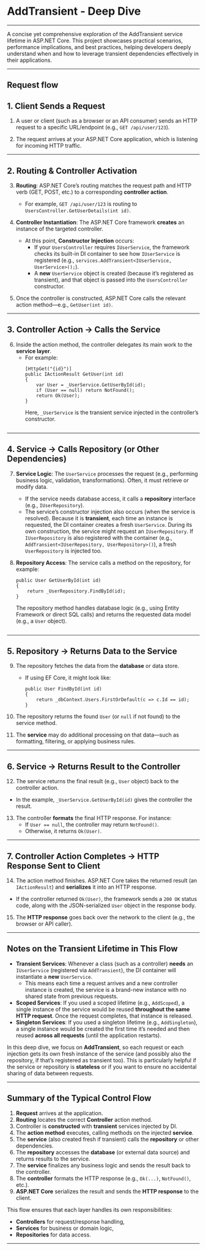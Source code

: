 ﻿# AddTransient - Deep Dive

---

A concise yet comprehensive exploration of the AddTransient service lifetime in ASP.NET Core. This project showcases practical scenarios, performance implications, and best practices, helping developers deeply understand when and how to leverage transient dependencies effectively in their applications.

---

## Request flow

## 1. Client Sends a Request

1. A user or client (such as a browser or an API consumer) sends an HTTP request to a specific URL/endpoint (e.g., `GET /api/user/123`).

2. The request arrives at your ASP.NET Core application, which is listening for incoming HTTP traffic.

---

## 2. Routing & Controller Activation

3. **Routing**: ASP.NET Core’s routing matches the request path and HTTP verb (GET, POST, etc.) to a corresponding **controller action**.  
   - For example, `GET /api/user/123` is routing to `UsersController.GetUserDetails(int id)`.

4. **Controller Instantiation**: The ASP.NET Core framework **creates** an instance of the targeted controller.  
   - At this point, **Constructor Injection** occurs:
     - If your `UsersController` requires `IUserService`, the framework checks its built-in DI container to see how `IUserService` is registered (e.g., `services.AddTransient<IUserService, UserService>();`).
     - A **new** `UserService` object is created (because it’s registered as transient), and that object is passed into the `UsersController` constructor.

5. Once the controller is constructed, ASP.NET Core calls the relevant action method—e.g., `GetUser(int id)`.

---

## 3. Controller Action → Calls the Service

6. Inside the action method, the controller delegates its main work to the **service layer**.  
   - For example:  
     ```
     [HttpGet("{id}")]
     public IActionResult GetUser(int id)
     {
         var User = _UserService.GetUserById(id);
         if (User == null) return NotFound();
         return Ok(User);
     }
     ```
     Here, `_UserService` is the transient service injected in the controller’s constructor. 
     ```

---

## 4. Service → Calls Repository (or Other Dependencies)

7. **Service Logic**: The `UserService` processes the request (e.g., performing business logic, validation, transformations). Often, it must retrieve or modify data.  
   - If the service needs database access, it calls a **repository** interface (e.g., `IUserRepository`).  
   - The service’s constructor injection also occurs (when the service is resolved). Because it is **transient**, each time an instance is requested, the DI container creates a fresh `UserService`. During its own construction, the service might request an `IUserRepository`. If `IUserRepository` is also registered with the container (e.g., `AddTransient<IUserRepository, UserRepository>()`), a fresh `UserRepository` is injected too.

8. **Repository Access**: The service calls a method on the repository, for example:
   ```
   public User GetUserById(int id)
   {
       return _UserRepository.FindById(id);
   }
   ```
   The repository method handles database logic (e.g., using Entity Framework or direct SQL calls) and returns the requested data model (e.g., a `User` object).
   ```
---

## 5. Repository → Returns Data to the Service

9. The repository fetches the data from the **database** or data store.  
   - If using EF Core, it might look like:
     ```
     public User FindById(int id)
     {
         return _dbContext.Users.FirstOrDefault(c => c.Id == id);
     }
     ```
10. The repository returns the found `User` (or `null` if not found) to the service method.

11. The **service** may do additional processing on that data—such as formatting, filtering, or applying business rules.

---

## 6. Service → Returns Result to the Controller

12. The service returns the final result (e.g., `User` object) back to the controller action.  
   - In the example, `_UserService.GetUserById(id)` gives the controller the result.

13. The controller **formats** the final HTTP response. For instance:
    - If `User == null`, the controller may return `NotFound()`.
    - Otherwise, it returns `Ok(User)`.

---

## 7. Controller Action Completes → HTTP Response Sent to Client

14. The action method finishes. ASP.NET Core takes the returned result (an `IActionResult`) and **serializes** it into an HTTP response.  
   - If the controller returned `Ok(User)`, the framework sends a `200 OK` status code, along with the JSON-serialized `User` object in the response body.

15. The **HTTP response** goes back over the network to the client (e.g., the browser or API caller).

---

## Notes on the Transient Lifetime in This Flow

- **Transient Services**: Whenever a class (such as a controller) **needs** an `IUserService` (registered via `AddTransient`), the DI container will instantiate a **new** `UserService`.  
  - This means each time a request arrives and a new controller instance is created, the service is a brand-new instance with no shared state from previous requests.
- **Scoped Services**: If you used a scoped lifetime (e.g., `AddScoped`), a single instance of the service would be reused **throughout the same HTTP request**. Once the request completes, that instance is released. 
- **Singleton Services**: If you used a singleton lifetime (e.g., `AddSingleton`), a single instance would be created the first time it’s needed and then reused **across all requests** (until the application restarts).

In this deep dive, we focus on **AddTransient**, so each request or each injection gets its own fresh instance of the service (and possibly also the repository, if that’s registered as transient too). This is particularly helpful if the service or repository is **stateless** or if you want to ensure no accidental sharing of data between requests.

---

## Summary of the Typical Control Flow

1. **Request** arrives at the application.  
2. **Routing** locates the correct **Controller** action method.  
3. Controller is **constructed** with **transient** services injected by DI.  
4. The **action method** executes, calling methods on the injected **service**.  
5. The **service** (also created fresh if transient) calls the **repository** or other dependencies.  
6. The **repository** accesses the **database** (or external data source) and returns results to the service.  
7. The **service** finalizes any business logic and sends the result back to the controller.  
8. The **controller** formats the HTTP response (e.g., `Ok(...)`, `NotFound()`, etc.).  
9. **ASP.NET Core** serializes the result and sends the **HTTP response** to the client.

This flow ensures that each layer handles its own responsibilities:  
- **Controllers** for request/response handling,  
- **Services** for business or domain logic,  
- **Repositories** for data access.

---
